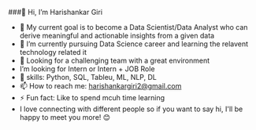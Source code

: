 ###👋 Hi, I’m Harishankar Giri

- 🔭 My current goal is to become a Data Scientist/Data Analyst who can derive meaningful and actionable insights from a given data
- 🌱 I’m currently pursuing Data Science career and learning the relavent technology related it
- 👯 Looking for a challenging team with a great environment 
-    I’m looking for Intern or Intern + JOB Role
- 💬 skills: Python, SQL, Tableu, ML, NLP, DL
- 📫 How to reach me: harishankargiri2@gmail.com
- ⚡ Fun fact: Like to spend mcuh time learning
-    I love connecting with different people so if you want to say hi, I'll be happy to meet you more! 😊

